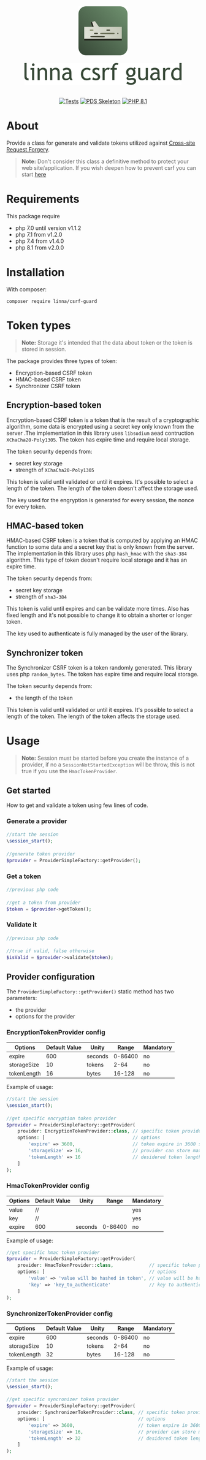 <div align="center">
    <a href="#"><img src="logo-linna-128.png" alt="Linna Logo"></a>
</div>

<br/>

<div align="center">
    <a href="#"><img src="logo-csrf.png" alt="Linna framework Logo"></a>
</div>

<br/>

<div align="center">

[![Tests](https://github.com/linna/csrf-guard/workflows/Tests/badge.svg)](https://github.com/linna/csrf-guard/actions)
[![PDS Skeleton](https://img.shields.io/badge/pds-skeleton-blue.svg?style=flat)](https://github.com/php-pds/skeleton)
[![PHP 8.1](https://img.shields.io/badge/PHP-8.1-8892BF.svg)](http://php.net)

</div>

# About
Provide a class for generate and validate tokens utilized against [Cross-site Request Forgery](https://www.owasp.org/index.php/Cross-Site_Request_Forgery_(CSRF)). 

> **Note:** Don't consider this class a definitive method to protect your web site/application. If you wish deepen 
how to prevent csrf you can start [here](https://www.owasp.org/index.php/Cross-Site_Request_Forgery_(CSRF)_Prevention_Cheat_Sheet)

# Requirements
This package require 
* php 7.0 until version v1.1.2
* php 7.1 from v1.2.0
* php 7.4 from v1.4.0
* php 8.1 from v2.0.0

# Installation
With composer:
```
composer require linna/csrf-guard
```

# Token types

> **Note:** Storage it's intended that the data about token or the token is stored in session.

The package provides three types of token:
- Encryption-based CSRF token
- HMAC-based CSRF token
- Synchronizer CSRF token

## Encryption-based token
Encryption-based CSRF token is a token that is the result of a cryptographic algorithm, some data is encrypted using a 
secret key only known from the server .The implementation in this library uses `libsodium` aead contruction 
`XChaCha20-Poly1305`. The token has expire time and require local storage.

The token security depends from:
- secret key storage
- strength of `XChaCha20-Poly1305`

This token is valid until validated or until it expires. It's possible to select a length of the token. The length of 
the token doesn't affect the storage used.

The key used for the engryption is generated for every session, the nonce for every token.

## HMAC-based token
HMAC-based CSRF token is a token that is computed by applying an HMAC function to some data and a secret key that is 
only known from the server. The implementation in this library uses php `hash_hmac` with the `sha3-384` algorithm.
This type of token deosn't require local storage and it has an expire time.

The token security depends from:
- secret key storage
- strength of `sha3-384`

This token is valid until expires and can be validate more times. Also has fixed length and it's not possible to change 
it to obtain a shorter or longer token.

The key used to authenticate is fully managed by the user of the library.

## Synchronizer token
The Synchronizer CSRF token is a token randomly generated. This library uses php `random_bytes`. The token has expire 
time and require local storage.

The token security depends from:
- the length of the token

This token is valid until validated or until it expires. It's possible to select a length of the token. The length of 
the token affects the storage used.


# Usage

> **Note:** Session must be started before you create the instance of a provider, 
if no a `SessionNotStartedException` will be throw, this is not true if you use the `HmacTokenProvider`.

## Get started

How to get and validate a token using few lines of code.

### Generate a provider
```php
//start the session
\session_start();

//generate token provider
$provider = ProviderSimpleFactory::getProvider();
```

### Get a token
```php
//previous php code

//get a token from provider
$token = $provider->getToken();
```

### Validate it
```php
//previous php code

//true if valid, false otherwise
$isValid = $provider->validate($token);
```

## Provider configuration

The `ProviderSimpleFactory::getProvider()` static method has two parameters:
- the provider
- options for the provider

### EncryptionTokenProvider config

| Options     | Default Value | Unity   | Range   | Mandatory |
|-------------|---------------|---------|---------|-----------|
| expire      | 600           | seconds | 0-86400 | no        |
| storageSize | 10            | tokens  | 2-64    | no        |
| tokenLength | 16            | bytes   | 16-128  | no        |

Example of usage:
```php
//start the session
\session_start();

//get specific encryption token provider
$provider = ProviderSimpleFactory::getProvider(
    provider: EncryptionTokenProvider::class, // specific token provider
    options: [                                // options
        'expire' => 3600,                     // token expire in 3600 seconds, 1 hour
        'storageSize' => 16,                  // provider can store maximum 1 key and 16 nonces per session,
        'tokenLength' => 16                   // desidered token length in bytes, token will be used as plaintext and not stored
    ]
);
```

### HmacTokenProvider config

| Options     | Default Value | Unity   | Range   | Mandatory |
|-------------|---------------|---------|---------|-----------|
| value       | //            |         |         | yes       |
| key         | //            |         |         | yes       |
| expire      | 600           | seconds | 0-86400 | no        |


Example of usage:
```php
//get specific hmac token provider
$provider = ProviderSimpleFactory::getProvider(
    provider: HmacTokenProvider::class,             // specific token provider
    options: [                                      // options
        'value' => 'value will be hashed in token', // value will be hashed in token
        'key' => 'key_to_authenticate'              // key to authenticate the hash
    ]
);
```

### SynchronizerTokenProvider config

| Options     | Default Value | Unity   | Range   | Mandatory |
|-------------|---------------|---------|---------|-----------|
| expire      | 600           | seconds | 0-86400 | no        |
| storageSize | 10            | tokens  | 2-64    | no        |
| tokenLength | 32            | bytes   | 16-128  | no        |

Example of usage:
```php
//start the session
\session_start();

//get specific syncronizer token provider
$provider = ProviderSimpleFactory::getProvider(
    provider: SynchronizerTokenProvider::class, // specific token provider
    options: [                                  // options
        'expire' => 3600,                       // token expire in 3600 seconds, 1 hour
        'storageSize' => 16,                    // provider can store maximum 16 token per session,
        'tokenLength' => 32                     // desidered token length in bytes, token will be the double in chars
    ]
);
```